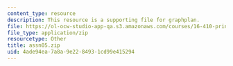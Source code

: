 ```yaml
---
content_type: resource
description: This resource is a supporting file for graphplan.
file: https://ol-ocw-studio-app-qa.s3.amazonaws.com/courses/16-410-principles-of-autonomy-and-decision-making-fall-2010/4ade94ea7a8a9e2284931cd99e415294_assn05.zip
file_type: application/zip
resourcetype: Other
title: assn05.zip
uid: 4ade94ea-7a8a-9e22-8493-1cd99e415294
---
```

